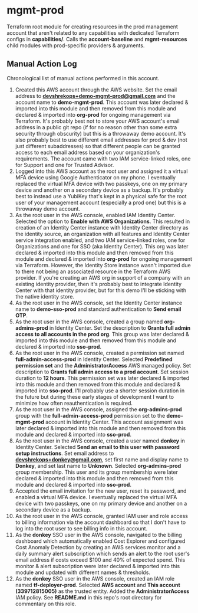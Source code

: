 # mgmt-prod

Terraform root module for creating resources in the prod management account that aren't related to any capabilities with dedicated Terraform configs in **capabilities/**. Calls the **account-baseline** and **mgmt-resources** child modules with prod-specific providers & arguments.

## Manual Action Log

Chronological list of manual actions performed in this account.

1. Created this AWS account through the AWS website. Set the email address to **devshrekops+demo-mgmt-prod@gmail.com** and the account name to **demo-mgmt-prod**. This account was later declared & imported into this module and then removed from this module and declared & imported into **org-prod** for ongoing management via Terraform. It's probably best not to store your AWS account's email address in a public git repo (if for no reason other than some extra security through obscurity) but this is a throwaway demo account. It's also probably best to use different email addresses for prod & dev (not just different subaddresses) so that different people can be granted access to each email address based on your organization's requirements. The account came with two IAM service-linked roles, one for Support and one for Trusted Advisor.
2. Logged into this AWS account as the root user and assigned it a virtual MFA device using Google Authenticator on my phone. I eventually replaced the virtual MFA device with two passkeys, one on my primary device and another on a secondary device as a backup. It's probably best to instead use a YubiKey that's kept in a physical safe for the root user of your management account (especially a prod one) but this is a throwaway demo account.
3. As the root user in the AWS console, enabled IAM Identity Center. Selected the option to **Enable with AWS Organizations**. This resulted in creation of an Identity Center instance with Identity Center directory as the identity source, an organization with all features and Identity Center service integration enabled, and two IAM service-linked roles, one for Organizations and one for SSO (aka Identity Center). This org was later declared & imported into this module and then removed from this module and declared & imported into **org-prod** for ongoing management via Terraform. However, the Identity Store instance wasn't imported due to there not being an associated resource in the Terraform AWS provider. If you're creating an AWS org in support of a company with an existing identity provider, then it's probably best to integrate Identity Center with that identity provider, but for this demo I'll be sticking with the native identity store.
4. As the root user in the AWS console, set the Identity Center instance name to **demo-sso-prod** and standard authentication to **Send email OTP**.
5. As the root user in the AWS console, created a group named **org-admins-prod** in Identity Center. Set the description to **Grants full admin access to all accounts in the prod org**. This group was later declared & imported into this module and then removed from this module and declared & imported into **sso-prod**.
6. As the root user in the AWS console, created a permission set named **full-admin-access-prod** in Identity Center. Selected **Predefined permission set** and the **AdministratorAccess** AWS managed policy. Set description to **Grants full admin access to a prod account**. Set session duration to **12 hours**. This permission set was later declared & imported into this module and then removed from this module and declared & imported into **sso-prod**. I'll probably use a shorter session duration in the future but during these early stages of development I want to minimize how often reauthentication is required.
7. As the root user in the AWS console, assigned the **org-admins-prod** group with the **full-admin-access-prod** permission set to the **demo-mgmt-prod** account in Identity Center. This account assignment was later declared & imported into this module and then removed from this module and declared & imported into **sso-prod**.
8. As the root user in the AWS console, created a user named **donkey** in Identity Center. Selected **Send an email to this user with password setup instructions**. Set email address to **devshrekops+donkey@gmail.com**, set first name and display name to **Donkey**, and set last name to **Unknown**. Selected **org-admins-prod** group membership. This user and its group membership were later declared & imported into this module and then removed from this module and declared & imported into **sso-prod**.
9. Accepted the email invitation for the new user, reset its password, and enabled a virtual MFA device. I eventually replaced the virtual MFA device with two passkeys, one on my primary device and another on a secondary device as a backup.
10. As the root user in the AWS console, granted IAM user and role access to billing information via the account dashboard so that I don't have to log into the root user to see billing info in this account.
11. As the **donkey** SSO user in the AWS console, navigated to the billing dashboard which automatically enabled Cost Explorer and configured Cost Anomaly Detection by creating an AWS services monitor and a daily summary alert subscription which sends an alert to the root user's email address if costs exceed $100 and 40% of expected spend. This monitor & alert subscription were later declared & imported into this module and updated with different names & thresholds.
12. As the **donkey** SSO user in the AWS console, created an IAM role named **tf-deployer-prod**. Selected **AWS account** and **This account (339712815005)** as the trusted entity. Added the **AdministratorAccess** IAM policy. See **README.md** in this repo's root directory for commentary on this role.
